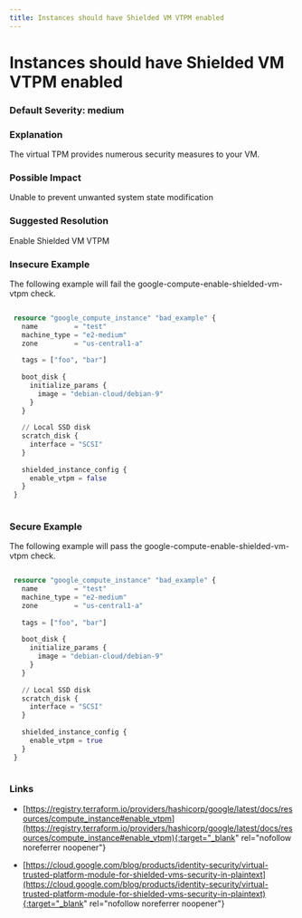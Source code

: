 ```yaml
---
title: Instances should have Shielded VM VTPM enabled
---
```


# Instances should have Shielded VM VTPM enabled

### Default Severity: <span class="severity medium">medium</span>

### Explanation

The virtual TPM provides numerous security measures to your VM.

### Possible Impact
Unable to prevent unwanted system state modification

### Suggested Resolution
Enable Shielded VM VTPM


### Insecure Example

The following example will fail the google-compute-enable-shielded-vm-vtpm check.
```terraform

 resource "google_compute_instance" "bad_example" {
   name         = "test"
   machine_type = "e2-medium"
   zone         = "us-central1-a"
 
   tags = ["foo", "bar"]
 
   boot_disk {
     initialize_params {
       image = "debian-cloud/debian-9"
     }
   }
 
   // Local SSD disk
   scratch_disk {
     interface = "SCSI"
   }
 
   shielded_instance_config {
     enable_vtpm = false
   }
 }
 
```



### Secure Example

The following example will pass the google-compute-enable-shielded-vm-vtpm check.
```terraform

 resource "google_compute_instance" "bad_example" {
   name         = "test"
   machine_type = "e2-medium"
   zone         = "us-central1-a"
 
   tags = ["foo", "bar"]
 
   boot_disk {
     initialize_params {
       image = "debian-cloud/debian-9"
     }
   }
 
   // Local SSD disk
   scratch_disk {
     interface = "SCSI"
   }
 
   shielded_instance_config {
     enable_vtpm = true
   }
 }
 
```



### Links


- [https://registry.terraform.io/providers/hashicorp/google/latest/docs/resources/compute_instance#enable_vtpm](https://registry.terraform.io/providers/hashicorp/google/latest/docs/resources/compute_instance#enable_vtpm){:target="_blank" rel="nofollow noreferrer noopener"}

- [https://cloud.google.com/blog/products/identity-security/virtual-trusted-platform-module-for-shielded-vms-security-in-plaintext](https://cloud.google.com/blog/products/identity-security/virtual-trusted-platform-module-for-shielded-vms-security-in-plaintext){:target="_blank" rel="nofollow noreferrer noopener"}



